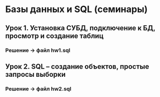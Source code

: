 ﻿# Базы данных и SQL (семинары)

## Урок 1. Установка СУБД, подключение к БД, просмотр и создание таблиц

### Решение ->  файл hw1.sql

## Урок 2. SQL – создание объектов, простые запросы выборки
### Решение ->  файл hw2.sql
